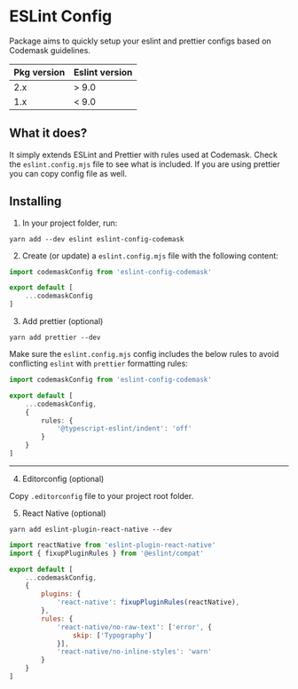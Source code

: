 # ESLint Config

Package aims to quickly setup your eslint and prettier configs based on Codemask guidelines.

|Pkg version| Eslint version |
|---|---------|
| 2.x | \> 9.0  |
| 1.x | < 9.0   |


## What it does?

It simply extends ESLint and Prettier with rules used at Codemask. Check the `eslint.config.mjs` file to see what is included. If you are using prettier you can copy config file as well.

## Installing

1. In your project folder, run:

```
yarn add --dev eslint eslint-config-codemask
```

2. Create (or update) a `eslint.config.mjs` file with the following content:

```js
import codemaskConfig from 'eslint-config-codemask'

export default [
    ...codemaskConfig
]
```

3. Add prettier (optional)

```shell
yarn add prettier --dev
```

Make sure the `eslint.config.mjs` config includes the below rules to avoid conflicting `eslint` with `prettier` formatting rules:

```ts
import codemaskConfig from 'eslint-config-codemask'

export default [
    ...codemaskConfig,
    {
        rules: {
            '@typescript-eslint/indent': 'off'
        }
    }
]
```

---

4. Editorconfig (optional)

Copy `.editorconfig` file to your project root folder.

5. React Native (optional)

```
yarn add eslint-plugin-react-native --dev
```

```js
import reactNative from 'eslint-plugin-react-native'
import { fixupPluginRules } from '@eslint/compat'

export default [
    ...codemaskConfig,
    {
        plugins: {
            'react-native': fixupPluginRules(reactNative),
        },
        rules: {
            'react-native/no-raw-text': ['error', {
                skip: ['Typography']
            }],
            'react-native/no-inline-styles': 'warn'
        }
    }
]
```
